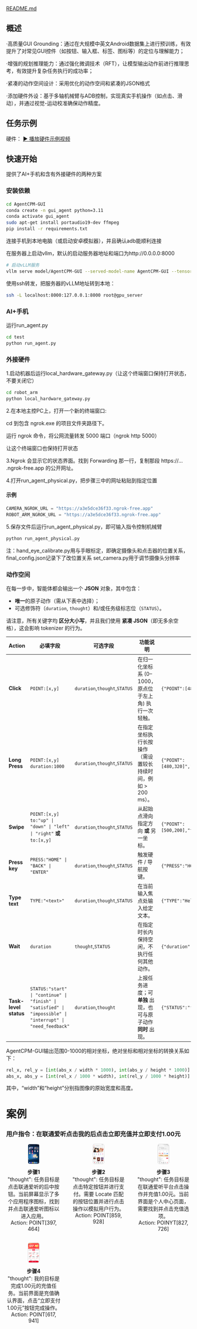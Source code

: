 [README.md](https://github.com/user-attachments/files/21789384/README.md)
## 概述
·高质量GUI Grounding：通过在大规模中英文Android数据集上进行预训练，有效提升了对常见GUI控件（如按钮、输入框、标签、图标等）的定位与理解能力；

·增强的规划推理能力：通过强化微调技术（RFT），让模型输出动作前进行推理思考，有效提升复杂任务执行的成功率；

·紧凑的动作空间设计：采用优化的动作空间和紧凑的JSON格式

·添加硬件外设：基于多轴机械臂与ADB控制，实现真实手机操作（如点击、滑动），并通过视觉-运动校准确保动作精度。

## 任务示例
硬件：
[▶ 播放硬件示例视频](硬件示例视频.mp4)

## 快速开始
提供了AI+手机和含有外接硬件的两种方案
### 安装依赖

```bash
cd AgentCPM-GUI
conda create -n gui_agent python=3.11
conda activate gui_agent
sudo apt-get install portaudio19-dev ffmpeg
pip install -r requirements.txt
```

连接手机到本地电脑（或启动安卓模拟器），并且确认adb能顺利连接

在服务器上启动vllm，默认的启动服务器地址和端口为http://0.0.0.0:8000

```bash
# 启动vLLM服务
vllm serve model/AgentCPM-GUI --served-model-name AgentCPM-GUI --tensor_parallel_size 1 --trust-remote-code --limit-mm-per-prompt image=10
```
使用ssh转发，把服务器的vLLM地址转到本地：
```bash
ssh -L localhost:8000:127.0.0.1:8000 root@gpu_server
```
### AI+手机
运行run_agent.py
```bash
cd test
python run_agent.py
```
### 外接硬件
1.启动机器后运行local_hardware_gateway.py（让这个终端窗口保持打开状态，不要关闭它）
```bash
cd robot_arm
python local_hardware_gateway.py
```
2.在本地主控PC上，打开一个新的终端窗口:

cd 到包含 ngrok.exe 的项目文件夹路径下。

运行 ngrok 命令，将公网流量转发 5000 端口（ngrok http 5000）

让这个终端窗口也保持打开状态

3.Ngrok 会显示它的状态界面。找到 Forwarding 那一行，复制那段 https://... .ngrok-free.app 的公开网址。

4.打开run_agent_physical.py，把步骤三中的网址粘贴到指定位置
####  示例
```python
CAMERA_NGROK_URL = "https://a3e5dce36f33.ngrok-free.app"
ROBOT_ARM_NGROK_URL = "https://a3e5dce36f33.ngrok-free.app"
```
5.保存文件后运行run_agent_physical.py，即可输入指令控制机械臂
```bash
python run_agent_physical.py
```
注：hand_eye_calibrate.py用与手眼标定，即确定摄像头和点击器的位置关系，final_config.json记录下了改位置关系
      set_camera.py用于调节摄像头分辨率


### 动作空间

在每一步中，智能体都会输出一个 **JSON** 对象，其中包含：

* **唯一**的原子动作（需从下表中选择）；
* 可选修饰符（`duration`, `thought`）和/或任务级标志位（`STATUS`）。

请注意，所有关键字均 **区分大小写**，并且我们使用 **紧凑 JSON**（即无多余空格），这会影响 tokenizer 的行为。

| Action                | 必填字段                                                                                                        | 可选字段                          | 功能说明                                  | 例子                                     |
| --------------------- | ----------------------------------------------------------------------------------------------------------- | ----------------------------- | ------------------------------------- | -------------------------------------- |
| **Click**             | `POINT:[x,y]`                                                                                               | `duration`,`thought`,`STATUS` | 在归一化坐标系 (0–1000，原点位于左上角) 执行一次轻触。      | `{"POINT":[480,320]}`                  |
| **Long Press**        | `POINT:[x,y]`<br>`duration:1000`                                                                            | `duration`,`thought`,`STATUS` | 在指定坐标执行长按操作（需设置较长持续时间，例如 > 200 ms）。   | `{"POINT":[480,320]","duration":1000}` |
| **Swipe**             | `POINT:[x,y]`<br>`to:"up" \| "down" \| "left" \| "right"` **或** `to:[x,y]`                                  | `duration`,`thought`,`STATUS` | 从起始点滑向指定方向 **或** 另一坐标。                | `{"POINT":[500,200],"to":"down"}`      |
| **Press key**         | `PRESS:"HOME" \| "BACK" \| "ENTER"`                                                                         | `duration`,`thought`,`STATUS` | 触发硬件 / 导航按键。                          | `{"PRESS":"HOME"}`                     |
| **Type text**         | `TYPE:"<text>"`                                                                                             | `duration`,`thought`,`STATUS` | 在当前输入焦点处输入给定文本。                       | `{"TYPE":"Hello, world!"}`             |
| **Wait**              | `duration`                                                                                                  | `thought`,`STATUS`            | 在指定时长内保持空闲，不执行任何其他动作。                 | `{"duration":500}`                     |
| **Task-level status** | `STATUS:"start" \| "continue" \| "finish" \| "satisfied" \| "impossible" \| "interrupt" \| "need_feedback"` | `duration`,`thought`          | 上报任务进度；可 **单独** 出现，也可与原子动作 **同时** 出现。 | `{"STATUS":"finish"}`                  |

AgentCPM-GUI输出范围0-1000的相对坐标，绝对坐标和相对坐标的转换关系如下：
```python
rel_x, rel_y = [int(abs_x / width * 1000), int(abs_y / height * 1000)]
abs_x, abs_y = [int(rel_x / 1000 * width), int(rel_y / 1000 * height)]
```
其中，“width”和“height”分别指图像的原始宽度和高度。

# 案例

### 用户指令：在联通爱听点击我的后点击立即充值并立即支付1.00元

<div style="display: flex; flex-wrap: wrap; gap: 15px; justify-content: space-between; margin-bottom: 20px;">

<div style="width: 20%; min-width: 150px; text-align: center;">
  <img src="image/01.png" style="width: 20%; border: 1px solid #ddd; border-radius: 5px;" />
  <p style="margin-top: 8px; font-size: 14px;">
    <b>步骤1</b><br>
    "thought": 任务目标是点击联通爱听的后中按钮。当前屏幕显示了多个应用程序图标，找到并点击联通爱听图标以进入应用。<br>
    Action: POINT[397, 464]
  </p>
</div>

<div style="width: 20%; min-width: 150px; text-align: center;">
  <img src="image/02.png" style="width: 20%; border: 1px solid #ddd; border-radius: 5px;" />
  <p style="margin-top: 8px; font-size: 14px;">
    <b>步骤2</b><br>
    "thought": 任务目标是点击特定按钮并进行支付。需要 Locate 匹配的按钮位置并进行点击操作以模拟用户行为。<br>
    Action: POINT[859, 928]
  </p>
</div>

<div style="width: 20%; min-width: 150px; text-align: center;">
  <img src="image/03.png" style="width: 20%; border: 1px solid #ddd; border-radius: 5px;" />
  <p style="margin-top: 8px; font-size: 14px;">
    <b>步骤3</b><br>
    "thought": 任务目标是在联通爱听平台点击操作并充值1.00元。当前界面是个人中心页面，需要找到并点击充值选项。<br>
    Action: POINYT[827, 726]
  </p>
</div>

<div style="width: 20%; min-width: 150px; text-align: center;">
  <img src="image/04.png" style="width: 20%; border: 1px solid #ddd; border-radius: 5px;" />
  <p style="margin-top: 8px; font-size: 14px;">
    <b>步骤4</b><br>
    "thought": 我的目标是完成1.00元的充值任务。当前界面是充值确认界面，点击“立即支付1.00元”按钮完成操作。<br>
    Action: POINT[617, 941]
  </p>
</div>

</div>
